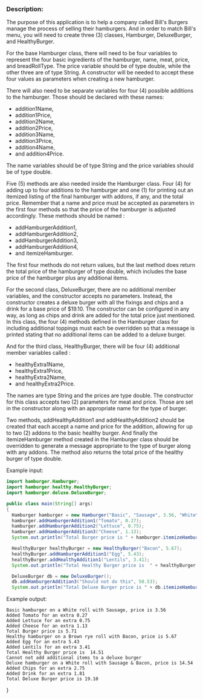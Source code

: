 ### Description:

The purpose of this application is to help a company called Bill's Burgers manage 
the process of selling their hamburgers. And in order to match Bill's menu, you 
will need to create three (3) classes, Hamburger, DeluxeBurger, and HealthyBurger.

For the base Hamburger class, there will need to be four variables to represent the 
four basic ingredients of the hamburger, name, meat, price, and breadRollType. 
The price variable should be of type double, while the other three are of type String. 
A constructor will be needed to accept these four values as parameters when creating a new hamburger.

There will also need to be separate variables for four (4) possible additions to the hamburger. 
Those should be declared with these names: 
* addition1Name, 
* addition1Price, 
* addition2Name, 
* addition2Price, 
* addition3Name, 
* addition3Price, 
* addition4Name, 
* and addition4Price. 

The name variables should be of type String and the price variables should be of type double.

Five (5) methods are also needed inside the Hamburger class. 
Four (4) for adding up to four additions to the hamburger and one (1) for 
printing out an itemized listing of the final hamburger with addons, if any, 
and the total price. Remember that a name and price must be accepted as parameters 
in the first four methods so that the price of the hamburger is adjusted accordingly. 
These methods should be named : 
* addHamburgerAddition1, 
* addHamburgerAddition2, 
* addHamburgerAddition3, 
* addHamburgerAddition4, 
* and itemizeHamburger.

The first four methods do not return values, but the last method does return the total 
price of the hamburger of type double, which includes the base price of the hamburger 
plus any additional items.

For the second class, DeluxeBurger, there are no additional member variables, 
and the constructor accepts no parameters. Instead, the constructor creates a deluxe
burger with all the fixings and chips and a drink for a base price of $19.10. 
The constructor can be configured in any way, as long as chips and drink are added for the total 
price just mentioned. In this class, the four (4) methods defined in the Hamburger 
class for including additional toppings must each be overridden so that a message is 
printed stating that no additional items can be added to a deluxe burger.

And for the third class, HealthyBurger, 
there will be four (4) additional member variables called :
* healthyExtra1Name, 
* healthyExtra1Price, 
* healthyExtra2Name, 
* and healthyExtra2Price. 

The names are type String and the prices are type double. The constructor 
for this class accepts two (2) parameters for meat and price. 
Those are set in the constructor along with an appropriate name for the type of burger.

Two methods, addHealthyAddition1 and addHealthyAddition2 should be created that each accept a 
name and price for the addition, allowing for up to two (2) addons to the basic healthy burger. 
And finally the itemizeHamburger method created in the Hamburger class should be overridden to 
generate a message appropriate to the type of burger along with any addons. 
The method also returns the total price of the healthy burger of type double.

Example input:

```Java
import hamburger.Hamburger;
import hamburger.healthy.HealthyBurger;
import hamburger.deluxe.DeluxeBurger;

public class main(String[] args)
{ 
  Hamburger hamburger = new Hamburger("Basic", "Sausage", 3.56, "White");
  hamburger.addHamburgerAddition1("Tomato", 0.27);
  hamburger.addHamburgerAddition2("Lettuce", 0.75);
  hamburger.addHamburgerAddition3("Cheese", 1.13);
  System.out.println("Total Burger price is " + hamburger.itemizeHamburger());

  HealthyBurger healthyBurger = new HealthyBurger("Bacon", 5.67);
  healthyBurger.addHamburgerAddition1("Egg", 5.43);
  healthyBurger.addHealthyAddition1("Lentils", 3.41);
  System.out.println("Total Healthy Burger price is  " + healthyBurger.itemizeHamburger());

  DeluxeBurger db = new DeluxeBurger();
  db.addHamburgerAddition3("Should not do this", 50.53);
  System.out.println("Total Deluxe Burger price is " + db.itemizeHamburger());
```

  Example output:

```shell
Basic hamburger on a White roll with Sausage, price is 3.56
Added Tomato for an extra 0.27
Added Lettuce for an extra 0.75
Added Cheese for an extra 1.13
Total Burger price is 5.71
Healthy hamburger on a Brown rye roll with Bacon, price is 5.67
Added Egg for an extra 5.43
Added Lentils for an extra 3.41
Total Healthy Burger price is  14.51
Cannot not add additional items to a deluxe burger
Deluxe hamburger on a White roll with Sausage & Bacon, price is 14.54
Added Chips for an extra 2.75
Added Drink for an extra 1.81
Total Deluxe Burger price is 19.10
```
}